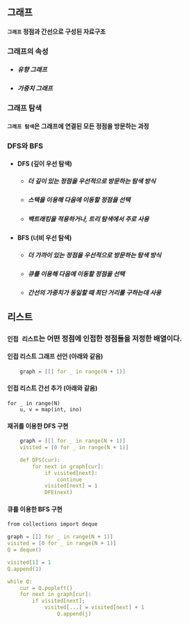 ## 그래프

#### `그래프` 정점과 간선으로 구성된 자료구조

### 그래프의 속성

 + ##### 유향 그래프
 + ##### 가중치 그래프

### 그래프 탐색

#### `그래프 탐색`은 그래프에 연결된 모든 정점을 방문하는 과정

### DFS와 BFS

+ #### DFS (깊이 우선 탐색)

    + ##### 더 깊이 있는 정점을 우선적으로 방문하는 탐색 방식

    + ##### 스택을 이용해 다음에 이동할 정점을 선택

    + ##### 백트래킹을 적용하거나, 트리 탐색에서 주로 사용

+ #### BFS (너비 우선 탐색)

    + ##### 더 가까이 있는 정점을 우선적으로 방문하는 탐색 방식

    + ##### 큐를 이용해 다음에 이동할 정점을 선택

    + ##### 간선의 가중치가 동일할 때 최단 거리를 구하는데 사용

## 리스트

### `인접 리스트`는 어떤 정점에 인접한 정점들을 저정한 배열이다.

#### 인접 리스트 그래프 선언 (아래와 같음)

```c
    graph = [[] for _ in range(N + 1)]
```

#### 인접 리스트 간선 추가 (아래와 같음)

    for _ in range(N)
        u, v = map(int, ino)

#### 재귀를 이용한 DFS 구현

```c  
    graph = [[] for _ in range(N + 1)]
    visited = [0 for _ in range(N + 1)]

    def DFS(cur):
        for next in graph[cur]:
            if visited[next]:
                continue
            visited[next] = 1
            DFE(next)
```

#### 큐를 이용한 BFS 구현
```c
from collections import deque

graph = [[] for _ in range(N + 1)]
visited = [0 for _ in range(N + 1)]
Q = deque()

visited[1] = 1
Q.append(1)

while Q:
    cur = Q.popleft()
    for next in graph[cur]:
        if visited[next];
            visited[...] = visited[next] + 1
                Q.append(j)
```


    